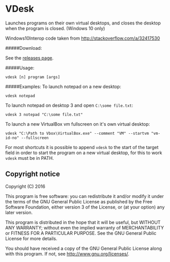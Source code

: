 
# VDesk

Launches programs on their own virtual desktops, and closes the desktop when the program is closed. (Windows 10 only)

Windows10Interop code taken from http://stackoverflow.com/a/32417530

#####Download:

See the [releases page](https://github.com/eksime/VDesk/releases/).

#####Usage:

`vdesk [n] program [args]`

#####Examples:
To launch notepad on a new desktop:

`vdesk notepad`

To launch notepad on desktop 3 and open `C:\some file.txt`:

`vdesk 3 notepad "C:\some file.txt"`

To launch a new VirtualBox vm fullscreen on it's own virtual desktop:

`vdesk "C:\Path to Vbox\VirtualBox.exe" --comment "VM" --startvm "vm-id-no" --fullscreen`

For most shortcuts it is possible to append `vdesk` to the start of the target field in order to start the program on a new virtual desktop, for this to work `vdesk` must be in PATH.

## Copyright notice

Copyright (C) 2016

This program is free software: you can redistribute it and/or modify
it under the terms of the GNU General Public License as published by
the Free Software Foundation, either version 3 of the License, or
(at your option) any later version.

This program is distributed in the hope that it will be useful,
but WITHOUT ANY WARRANTY; without even the implied warranty of
MERCHANTABILITY or FITNESS FOR A PARTICULAR PURPOSE.  See the
GNU General Public License for more details.

You should have received a copy of the GNU General Public License
along with this program.  If not, see <http://www.gnu.org/licenses/>.
